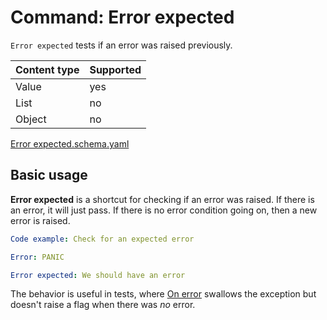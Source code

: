 # Command: Error expected

`Error expected` tests if an error was raised previously.

| Content type | Supported |
|--------------|-----------|
| Value        | yes       |
| List         | no        |
| Object       | no        |

[Error expected.schema.yaml](Expected%20error.schema.yaml)

## Basic usage

**Error expected** is a shortcut for checking if an error was raised. If there is an error, it will just pass. If there
is no error condition going on, then a new error is raised.

```yaml instacli
Code example: Check for an expected error

Error: PANIC

Error expected: We should have an error
```

The behavior is useful in tests, where [On error](../errors/On%20error.md) swallows the exception but doesn't raise a
flag when there was _no_ error.

